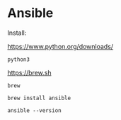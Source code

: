 # Ansible

Install:

https://www.python.org/downloads/

```python3```

https://brew.sh

```brew```

```brew install ansible```

```ansible --version```

